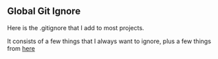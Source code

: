 ## Global Git Ignore
Here is the .gitignore that I add to most projects. 

It consists of a few things that I always want to ignore, plus a few things from [here](https://github.com/github/gitignore/)
